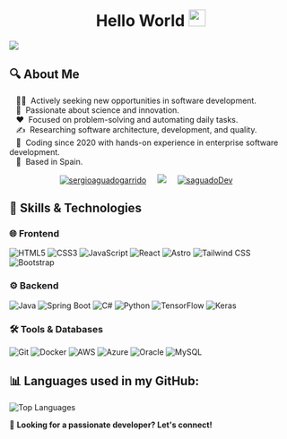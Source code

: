 <h1 align="center">Hello World <img src="https://raw.githubusercontent.com/MartinHeinz/MartinHeinz/master/wave.gif" width=30px /></h1>
<p align="left">
  <a href="https://github.com/DenverCoder1/readme-typing-svg">
    <img src="https://readme-typing-svg.herokuapp.com?&font=IBM+Plex+Sans&color=abcdef&size=20&lines=Welcome+to+my+GitHub+Profile!;I'm+a+Software+Developer;I'm+a+Fullstack+Developer" />
  </a>
</p>

<h2 align="left">🔍 About Me</h2>
  &nbsp;&nbsp;&nbsp;👨‍💻 &nbsp;Actively seeking new opportunities in software development.<br>
  &nbsp;&nbsp;&nbsp;🌱 &nbsp;Passionate about science and innovation.<br>
  &nbsp;&nbsp;&nbsp;❤️ &nbsp;Focused on problem-solving and automating daily tasks.<br>
  &nbsp;&nbsp;&nbsp;✍️ &nbsp;Researching software architecture, development, and quality.<br>
  &nbsp;&nbsp;&nbsp;🔨 &nbsp;Coding since 2020 with hands-on experience in enterprise software development.<br>
  &nbsp;&nbsp;&nbsp;📍 &nbsp;Based in Spain. <br>

<p align="center">
  <a href="https://www.linkedin.com/in/sergioaguadogarrido/" target="_blank"><img src="https://custom-icon-badges.demolab.com/badge/LinkedIn-0A66C2?style=for-the-badge&logo=linkedin-white&logoColor=fff" alt="sergioaguadogarrido" /></a>&nbsp;&nbsp;&nbsp;&nbsp;
  <a href="mailto:sergioaguadogarrido@gmail.com" target="_blank"><img src="https://img.shields.io/badge/gmail-%23D14836.svg?&style=for-the-badge&logo=gmail&logoColor=white" /></a>&nbsp;&nbsp;&nbsp;&nbsp;
  <a href="https://twitter.com/saguadoDev" target="_blank"><img src="https://img.shields.io/badge/X-%23000000.svg?style=for-the-badge&logo=X&logoColor=white" alt="saguadoDev" /></a>&nbsp;&nbsp;&nbsp;&nbsp;
</p>

<h2>🚀 Skills & Technologies</h2>

<h3>🌐 Frontend</h3>
<p>
  <img alt="HTML5" src="https://img.shields.io/badge/HTML5-E34F26?style=for-the-badge&logo=html5&logoColor=white" />
  <img alt="CSS3" src="https://img.shields.io/badge/CSS3-1572B6?style=for-the-badge&logo=css3&logoColor=white" />
  <img alt="JavaScript" src="https://img.shields.io/badge/JavaScript-F7DF1E?style=for-the-badge&logo=javascript&logoColor=black" />
  <img alt="React" src="https://img.shields.io/badge/-React-45b8d8?style=for-the-badge&logo=react&logoColor=white" />
  <img alt="Astro" src="https://img.shields.io/badge/Astro-FF5D01?style=for-the-badge&logo=astro&logoColor=white" />
  <img alt="Tailwind CSS" src="https://img.shields.io/badge/Tailwind_CSS-38B2AC?style=for-the-badge&logo=tailwind-css&logoColor=white" />
  <img alt="Bootstrap" src="https://img.shields.io/badge/Bootstrap-7952B3?style=for-the-badge&logo=bootstrap&logoColor=white" />
</p>

<h3>⚙️ Backend</h3>
<p>
  <img alt="Java" src="https://img.shields.io/badge/Java-ED8B00?style=for-the-badge&logo=openjdk&logoColor=white" />
  <img alt="Spring Boot" src="https://img.shields.io/badge/Spring%20Boot-6DB33F?style=for-the-badge&logo=spring-boot&logoColor=white" />
  <img alt="C#" src="https://custom-icon-badges.demolab.com/badge/C%23-blueviolet.svg?style=for-the-badge&logo=cshrp&logoColor=white" />
  <img alt="Python" src="https://img.shields.io/badge/Python-3776AB?style=for-the-badge&logo=python&logoColor=white" />
  <img alt="TensorFlow" src="https://img.shields.io/badge/TensorFlow-%23FF6F00?style=for-the-badge&logo=TensorFlow&logoColor=white" />
  <img alt="Keras" src="https://img.shields.io/badge/Keras-D00000?style=for-the-badge&logo=Keras&logoColor=white" />
</p>

<h3>🛠️ Tools & Databases</h3>
<p>
  <img alt="Git" src="https://img.shields.io/badge/Git-F05032?style=for-the-badge&logo=git&logoColor=white" />
  <img alt="Docker" src="https://img.shields.io/badge/Docker-2496ED?style=for-the-badge&logo=docker&logoColor=white" />
  <img alt="AWS" src="https://img.shields.io/badge/AWS-%23FF9900.svg?style=for-the-badge&logo=amazon-web-services&logoColor=white" />
  <img alt="Azure" src="https://custom-icon-badges.demolab.com/badge/Azure-0089D6?style=for-the-badge&logo=msazure&logoColor=white" />
  <img alt="Oracle" src="https://custom-icon-badges.demolab.com/badge/Oracle-F80000?style=for-the-badge&logo=oracle&logoColor=white" />
  <img alt="MySQL" src="https://img.shields.io/badge/MySQL-4479A1?style=for-the-badge&logo=mysql&logoColor=white" />
</p>

<h2 align="left">📊 Languages used in my GitHub:</h2>
<p align="left">
  <img src="https://github-readme-stats.vercel.app/api/top-langs/?username=SaguadoDev&layout=compact&theme=tokyonight" alt="Top Languages" />
</p>

👀 **Looking for a passionate developer? Let's connect!**
